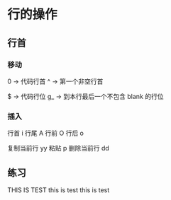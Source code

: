 # 行的操作 

## 行首

### 移动 
0 -> 代码行首 
^ -> 第一个非空行首 

$ -> 代码行位 
g_ -> 到本行最后一个不包含 blank 的行位 

### 插入
行首 i
行尾 A
行前 O
行后 o

复制当前行 yy
粘贴 p
删除当前行 dd

## 练习 
THIS IS TEST 
this is test 
this is test 